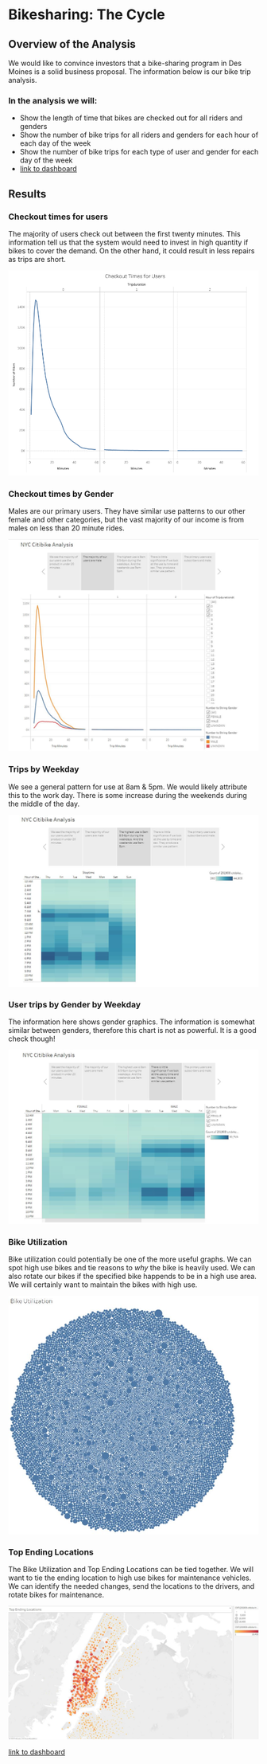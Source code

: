 # Bikesharing: The Cycle

## Overview of the Analysis

We would like to convince investors that a bike-sharing program in Des Moines is a solid business proposal. The information below is our bike trip analysis.

### In the analysis we will:

- Show the length of time that bikes are checked out for all riders and genders
- Show the number of bike trips for all riders and genders for each hour of each day of the week
- Show the number of bike trips for each type of user and gender for each day of the week
- [link to dashboard](https://public.tableau.com/app/profile/scott.macfarlane2218/viz/NYCCitibikeAnalysis_16497236231570/NYCCitibikeAnalysis?publish=yes)


## Results

### Checkout times for users

The majority of users check out between the first twenty minutes. This information tell us that the system would need to invest in high quantity if bikes to cover the demand. On the other hand, it could result in less repairs as trips are short.

![image](https://github.com/sergiocapacho/bikesharing/blob/main/images/1.png?raw=true)

### Checkout times by Gender

Males are our primary users. They have similar use patterns to our other female and other categories, but the vast majority of our income is from males on less than 20 minute rides. 

![image](https://github.com/ScottyMacCVC/bikesharing/blob/main/images/Checkout%20Times%20by%20Gender.JPG)

### Trips by Weekday

We see a general pattern for use at 8am & 5pm. We would likely attribute this to the work day. There is some increase during the weekends during the middle of the day. 

![image](https://github.com/ScottyMacCVC/bikesharing/blob/main/images/Trips%20by%20Weekday.JPG)

### User trips by Gender by Weekday

The information here shows gender graphics. The information is somewhat similar between genders, therefore this chart is not as powerful. It is a good check though!

![image](https://github.com/ScottyMacCVC/bikesharing/blob/main/images/Trips%20by%20Weekday%20per%20Hour.JPG)

### Bike Utilization

Bike utilization could potentially be one of the more useful graphs. We can spot high use bikes and tie reasons to _why_ the bike is heavily used. We can also rotate our bikes if the specified bike happends to be in a high use area. We will certainly want to maintain the bikes with high use. 

![image](https://github.com/ScottyMacCVC/bikesharing/blob/main/images/2-Bike%20Utilization.JPG)

### Top Ending Locations

The Bike Utilization and Top Ending Locations can be tied together. We will want to tie the ending location to high use bikes for maintenance vehicles. We can identify the needed changes, send the locations to the drivers, and rotate bikes for maintenance. 

![image](https://github.com/ScottyMacCVC/bikesharing/blob/main/images/2-Top%20Ending%20Locations.JPG)


[link to dashboard](https://public.tableau.com/app/profile/scott.macfarlane2218/viz/NYCCitibikeAnalysis_16497236231570/NYCCitibikeAnalysis?publish=yes)
